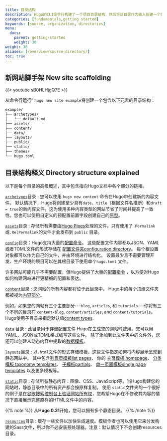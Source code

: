 ```yaml
---
title: 目录结构
description: Hugo的CLI命令行构建了一个项目目录结构，然后将该目录作为输入创建一个完整的网站。
categories: [fundamentals,getting started]
keywords: [source, organization, directories]
menu:
  docs:
    parent: getting-started
    weight: 30
weight: 30
aliases: [/overview/source-directory/]
toc: true
---
```


## 新网站脚手架 New site scaffolding

{{< youtube sB0HLHjgQ7E >}}

从命令行运行“ `hugo new site example`将创建一个包含以下元素的目录结构：

```txt
example/
├── archetypes/
│   └── default.md
├── assets/
├── content/
├── data/
├── layouts/
├── public/
├── static/
├── themes/
└── hugo.toml
```

## 目录结构释义 Directory structure explained

以下是每个目录的高级概述，其中包含指向Hugo文档中各个部分的链接。

[`archetypes`](/content-management/archetypes/)目录
: 您可以使用 `hugo new content` 命令在Hugo中创建新的内容文件。
默认情况下，Hugo将创建至少具有`date`、`title`（根据文件名推断）和`draft = true`的新内容文件。这为使用多种内容类型的网站节省了时间并提高了一致性。您也可以使用自定义的预配置前置字段创建自己的[原型][archetypes]。

[`assets`]目录
: 存储所有需要由[Hugo Pipes](/hugo-pipes/)处理的文件。只有使用了`.Permalink` 或`.RelPermalink`的文件才会发布到 `public` 目录。


[`config`](/getting-started/configuration/)目录：Hugo支持大量的[配置命令][configuration directives]。
这些配置文件内容都以JSON、YAML或者TOML文件的形式存储在 [配置文件夹configuration directory](/getting-started/configuration/#configuration-directory)。
每个根设置对象都可以作为自己的文件，并由环境进行结构化。
设置最少且不需要管理开发、生产环境的项目可以在其根目录下使用单个`hugo.toml` 文件。

许多网站可能几乎不需要配置，但Hugo提供了大量的[配置指令][configuration directives] ，以方便对Hugo如何构建网站进行更精细的配置和表达。

[`content`]目录
: 您网站的所有内容都将位于此目录中。 Hugo中的每个顶级文件夹都被视为[内容部分][content section]。

 例如，如果您的网站有三个主要部分---`blog`, `articles`, 和 `tutorials`---你将有三个不同的目录在 `content/blog`, `content/articles`, and `content/tutorials`。 Hugo使用子目录来指定默认值[content types].

[`data`](/templates/data-templates/)
目录 : 此目录用于存储配置文件
Hugo在生成您的网站时使用。您可以用YAML、JSON或TOML格式编写这些文件。 除了添加到此文件夹中的文件外，您还可以创建从动态内容中提取的[数据模板][data templates]。


[`layouts`]目录
: 以`.html`文件的形式存储模板，这些文件指定如何将内容展示呈现到静态网站中。
其中包含[列表页模板list pages][lists]、 你的 [主页模板 homepage][homepage]、 [分类模板 taxonomy templates][taxonomy templates]、 [子模板partials][partials]、 [单一页面模板single page templates][singles] 以及更多模板等。


[`static`]目录
: 存储所有静态内容：图像、CSS、JavaScript等。当Hugo构建您的网站时，静态目录中的所有资产都会按原样复制。
使用 `static`文件夹的一个很好的例子是[在谷歌搜索控制台上验证网站所有权][searchconsole]，您希望Hugo在不修改其内容的情况下直接展示完整原样的HTML文件中的内容。


{{% note %}}
从**Hugo 0.31**开始，您可以拥有多个静态目录。
{{% /note %}}

[`resources`]目录
: 缓存一些文件以加快生成速度。模板作者也可以使用它来分发构建的Sass文件，所以你不必安装预处理器。注意：默认情况下不会创建resources目录。


[archetypes]: /content-management/archetypes/
[`assets`]: /hugo-pipes/introduction#asset-directory
[configuration directives]: /getting-started/configuration/#all-configuration-settings
[`content`]: /content-management/organization/
[content section]: /content-management/sections/
[content types]: /content-management/types/
[data templates]: /templates/data-templates/
[homepage]: /templates/homepage/
[`layouts`]: /templates/
[`static`]: /content-management/static-files/
[`resources`]: /getting-started/configuration/#configure-file-caches
[lists]: /templates/lists/
[pagevars]: /variables/page/
[partials]: /templates/partials/
[searchconsole]: https://support.google.com/webmasters/answer/9008080#zippy=%2Chtml-file-upload
[singles]: /templates/single-page-templates/
[taxonomies]: /content-management/taxonomies/
[taxonomy templates]: /templates/taxonomy-templates/
[types]: /content-management/types/
